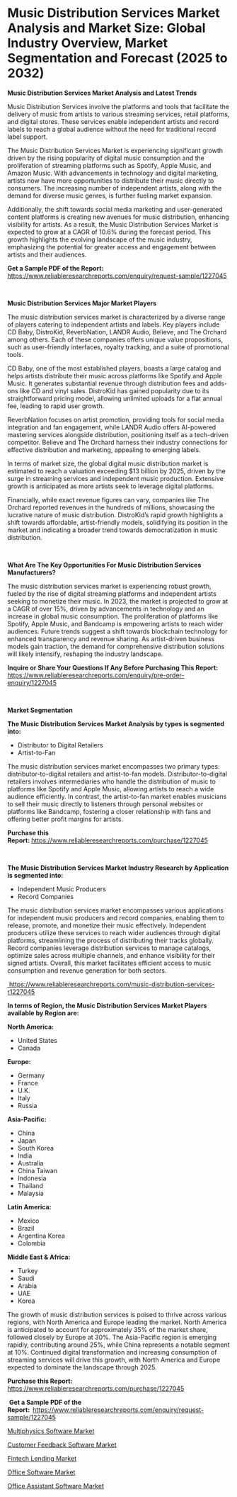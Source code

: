 <p><h1>Music Distribution Services Market Analysis and Market Size: Global Industry Overview, Market Segmentation and Forecast (2025 to 2032)</h1></p><p><strong>Music Distribution Services Market Analysis and Latest Trends</strong></p>
<p><p>Music Distribution Services involve the platforms and tools that facilitate the delivery of music from artists to various streaming services, retail platforms, and digital stores. These services enable independent artists and record labels to reach a global audience without the need for traditional record label support. </p><p>The Music Distribution Services Market is experiencing significant growth driven by the rising popularity of digital music consumption and the proliferation of streaming platforms such as Spotify, Apple Music, and Amazon Music. With advancements in technology and digital marketing, artists now have more opportunities to distribute their music directly to consumers. The increasing number of independent artists, along with the demand for diverse music genres, is further fueling market expansion.</p><p>Additionally, the shift towards social media marketing and user-generated content platforms is creating new avenues for music distribution, enhancing visibility for artists. As a result, the Music Distribution Services Market is expected to grow at a CAGR of 10.6% during the forecast period. This growth highlights the evolving landscape of the music industry, emphasizing the potential for greater access and engagement between artists and their audiences.</p></p>
<p><strong>Get a Sample PDF of the Report:&nbsp;</strong> <a href="https://www.reliableresearchreports.com/enquiry/request-sample/1227045?utm_campaign=83&utm_medium=2&utm_source=Github&utm_content=ia&utm_term=09032025&utm_id=music-distribution-services">https://www.reliableresearchreports.com/enquiry/request-sample/1227045</a></p>
<p>&nbsp;</p>
<p><strong>Music Distribution Services Major Market Players</strong></p>
<p><p>The music distribution services market is characterized by a diverse range of players catering to independent artists and labels. Key players include CD Baby, DistroKid, ReverbNation, LANDR Audio, Believe, and The Orchard among others. Each of these companies offers unique value propositions, such as user-friendly interfaces, royalty tracking, and a suite of promotional tools.</p><p>CD Baby, one of the most established players, boasts a large catalog and helps artists distribute their music across platforms like Spotify and Apple Music. It generates substantial revenue through distribution fees and adds-ons like CD and vinyl sales. DistroKid has gained popularity due to its straightforward pricing model, allowing unlimited uploads for a flat annual fee, leading to rapid user growth.</p><p>ReverbNation focuses on artist promotion, providing tools for social media integration and fan engagement, while LANDR Audio offers AI-powered mastering services alongside distribution, positioning itself as a tech-driven competitor. Believe and The Orchard harness their industry connections for effective distribution and marketing, appealing to emerging labels.</p><p>In terms of market size, the global digital music distribution market is estimated to reach a valuation exceeding $13 billion by 2025, driven by the surge in streaming services and independent music production. Extensive growth is anticipated as more artists seek to leverage digital platforms.</p><p>Financially, while exact revenue figures can vary, companies like The Orchard reported revenues in the hundreds of millions, showcasing the lucrative nature of music distribution. DistroKid’s rapid growth highlights a shift towards affordable, artist-friendly models, solidifying its position in the market and indicating a broader trend towards democratization in music distribution.</p></p>
<p>&nbsp;</p>
<p><strong>What Are The Key Opportunities For Music Distribution Services Manufacturers?</strong></p>
<p><p>The music distribution services market is experiencing robust growth, fueled by the rise of digital streaming platforms and independent artists seeking to monetize their music. In 2023, the market is projected to grow at a CAGR of over 15%, driven by advancements in technology and an increase in global music consumption. The proliferation of platforms like Spotify, Apple Music, and Bandcamp is empowering artists to reach wider audiences. Future trends suggest a shift towards blockchain technology for enhanced transparency and revenue sharing. As artist-driven business models gain traction, the demand for comprehensive distribution solutions will likely intensify, reshaping the industry landscape.</p></p>
<p><strong>Inquire or Share Your Questions If Any Before Purchasing This Report:</strong> <a href="https://www.reliableresearchreports.com/enquiry/pre-order-enquiry/1227045?utm_campaign=83&utm_medium=2&utm_source=Github&utm_content=ia&utm_term=09032025&utm_id=music-distribution-services">https://www.reliableresearchreports.com/enquiry/pre-order-enquiry/1227045</a></p>
<p>&nbsp;</p>
<p><strong>Market Segmentation</strong></p>
<p><strong>The Music Distribution Services Market Analysis by types is segmented into:</strong></p>
<p><ul><li>Distributor to Digital Retailers</li><li>Artist-to-Fan</li></ul></p>
<p><p>The music distribution services market encompasses two primary types: distributor-to-digital retailers and artist-to-fan models. Distributor-to-digital retailers involves intermediaries who handle the distribution of music to platforms like Spotify and Apple Music, allowing artists to reach a wide audience efficiently. In contrast, the artist-to-fan market enables musicians to sell their music directly to listeners through personal websites or platforms like Bandcamp, fostering a closer relationship with fans and offering better profit margins for artists.</p></p>
<p><strong>Purchase this Report:&nbsp;</strong><a href="https://www.reliableresearchreports.com/purchase/1227045?utm_campaign=83&utm_medium=2&utm_source=Github&utm_content=ia&utm_term=09032025&utm_id=music-distribution-services">https://www.reliableresearchreports.com/purchase/1227045</a></p>
<p>&nbsp;</p>
<p><strong>The Music Distribution Services Market Industry Research by Application is segmented into:</strong></p>
<p><ul><li>Independent Music Producers</li><li>Record Companies</li></ul></p>
<p><p>The music distribution services market encompasses various applications for independent music producers and record companies, enabling them to release, promote, and monetize their music effectively. Independent producers utilize these services to reach wider audiences through digital platforms, streamlining the process of distributing their tracks globally. Record companies leverage distribution services to manage catalogs, optimize sales across multiple channels, and enhance visibility for their signed artists. Overall, this market facilitates efficient access to music consumption and revenue generation for both sectors.</p></p>
<p><a href="https://www.reliableresearchreports.com/music-distribution-services-r1227045?utm_campaign=83&utm_medium=2&utm_source=Github&utm_content=ia&utm_term=09032025&utm_id=music-distribution-services">&nbsp;https://www.reliableresearchreports.com/music-distribution-services-r1227045</a></p>
<p><strong>In terms of Region, the Music Distribution Services Market Players available by Region are:</strong></p>
<p>
    <p> <strong> North America: </strong>
        <ul>
            <li>United States</li>
            <li>Canada</li>
        </ul>
        </p> 
    <p> <strong> Europe: </strong>
        <ul>
            <li>Germany</li>
            <li>France</li>
            <li>U.K.</li>
            <li>Italy</li>
            <li>Russia</li>
        </ul>
        </p> 
    <p> <strong> Asia-Pacific: </strong>
        <ul>
            <li>China</li>
            <li>Japan</li>
            <li>South Korea</li>
            <li>India</li>
            <li>Australia</li>
            <li>China Taiwan</li>
            <li>Indonesia</li>
            <li>Thailand</li>
            <li>Malaysia</li>
        </ul>
        </p> 
    <p> <strong> Latin America: </strong>
        <ul>
            <li>Mexico</li>
            <li>Brazil</li>
            <li>Argentina Korea</li>
            <li>Colombia</li>
        </ul>
        </p> 
    <p> <strong> Middle East & Africa: </strong>
        <ul>
            <li>Turkey</li>
            <li>Saudi</li>
            <li>Arabia</li>
            <li>UAE</li>
            <li>Korea</li>
        </ul>
    </p>
    </p>
<p><p>The growth of music distribution services is poised to thrive across various regions, with North America and Europe leading the market. North America is anticipated to account for approximately 35% of the market share, followed closely by Europe at 30%. The Asia-Pacific region is emerging rapidly, contributing around 25%, while China represents a notable segment at 10%. Continued digital transformation and increasing consumption of streaming services will drive this growth, with North America and Europe expected to dominate the landscape through 2025.</p></p>
<p><strong>Purchase this Report: </strong><a href="https://www.reliableresearchreports.com/purchase/1227045?utm_campaign=83&utm_medium=2&utm_source=Github&utm_content=ia&utm_term=09032025&utm_id=music-distribution-services">https://www.reliableresearchreports.com/purchase/1227045</a></p>
<p>&nbsp;<strong>Get a Sample PDF of the Report:&nbsp;&nbsp;</strong><a href="https://www.reliableresearchreports.com/enquiry/request-sample/1227045?utm_campaign=83&utm_medium=2&utm_source=Github&utm_content=ia&utm_term=09032025&utm_id=music-distribution-services">https://www.reliableresearchreports.com/enquiry/request-sample/1227045</a></p>
<p><strong></strong></p>
<p><p><a href="https://github.com/baheraennika/Market-Research-Report-List-1/blob/main/multiphysics-software-market.md?utm_campaign=83&utm_medium=2&utm_source=Github&utm_content=ia&utm_term=09032025&utm_id=music-distribution-services">Multiphysics Software Market</a></p><p><a href="https://github.com/helmeludu/Market-Research-Report-List-1/blob/main/customer-feedback-software-market.md?utm_campaign=83&utm_medium=2&utm_source=Github&utm_content=ia&utm_term=09032025&utm_id=music-distribution-services">Customer Feedback Software Market</a></p><p><a href="https://github.com/mokeleveisel/Market-Research-Report-List-1/blob/main/fintech-lending-market.md?utm_campaign=83&utm_medium=2&utm_source=Github&utm_content=ia&utm_term=09032025&utm_id=music-distribution-services">Fintech Lending Market</a></p><p><a href="https://github.com/adelanwkadua/Market-Research-Report-List-1/blob/main/office-software-market.md?utm_campaign=83&utm_medium=2&utm_source=Github&utm_content=ia&utm_term=09032025&utm_id=music-distribution-services">Office Software Market</a></p><p><a href="https://github.com/elroddrewspm/Market-Research-Report-List-1/blob/main/office-assistant-software-market.md?utm_campaign=83&utm_medium=2&utm_source=Github&utm_content=ia&utm_term=09032025&utm_id=music-distribution-services">Office Assistant Software Market</a></p></p>
